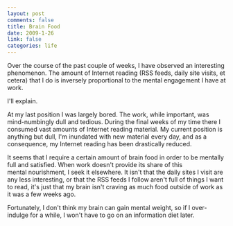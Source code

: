 ```yaml
--- 
layout: post
comments: false
title: Brain Food
date: 2009-1-26
link: false
categories: life
---
```

Over the course of the past couple of weeks, I have observed an interesting phenomenon. The amount of Internet reading (RSS feeds, daily site visits, et cetera) that I do is inversely proportional to the mental engagement I have at work.

I'll explain.

At my last position I was largely bored. The work, while important, was mind-numbingly dull and tedious. During the final weeks of my time there I consumed vast amounts of Internet reading material. My current position is anything but dull, I'm inundated with new material every day, and as a consequence, my Internet reading has been drastically reduced.

It seems that I require a certain amount of brain food in order to be mentally full and satisfied. When work doesn't provide its share of this mental nourishment, I seek it elsewhere. It isn't that the daily sites I visit are any less interesting, or that the RSS feeds I follow aren't full of things I want to read, it's just that my brain isn't craving as much food outside of work as it was a few weeks ago.

Fortunately, I don't think my brain can gain mental weight, so if I over-indulge for a while, I won't have to go on an information diet later.
